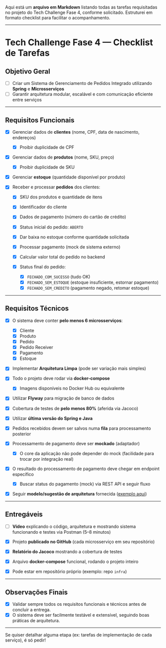 Aqui está um **arquivo em Markdown** listando todas as tarefas requisitadas no projeto do Tech Challenge Fase 4, conforme solicitado. Estruturei em formato checklist para facilitar o acompanhamento.

---

# Tech Challenge Fase 4 — Checklist de Tarefas

## Objetivo Geral

* [ ] Criar um Sistema de Gerenciamento de Pedidos Integrado utilizando **Spring** e **Microsserviços**
* [ ] Garantir arquitetura modular, escalável e com comunicação eficiente entre serviços

---

## Requisitos Funcionais

* [x] Gerenciar dados de **clientes** (nome, CPF, data de nascimento, endereços)

  * [x] Proibir duplicidade de CPF
* [x] Gerenciar dados de **produtos** (nome, SKU, preço)

  * [x] Proibir duplicidade de SKU
* [x] Gerenciar **estoque** (quantidade disponível por produto)
* [x] Receber e processar **pedidos** dos clientes:

  * [x] SKU dos produtos e quantidade de itens
  * [x] Identificador do cliente
  * [x] Dados de pagamento (número do cartão de crédito)
  * [x] Status inicial do pedido: `ABERTO`
  * [x] Dar baixa no estoque conforme quantidade solicitada
  * [x] Processar pagamento (mock de sistema externo)
  * [x] Calcular valor total do pedido no backend
  * [x] Status final do pedido:

    * [x] `FECHADO_COM_SUCESSO` (tudo OK)
    * [x] `FECHADO_SEM_ESTOQUE` (estoque insuficiente, estornar pagamento)
    * [x] `FECHADO_SEM_CREDITO` (pagamento negado, retomar estoque)

---

## Requisitos Técnicos

* [x] O sistema deve conter **pelo menos 6 microsserviços**:

  * [x] Cliente
  * [x] Produto
  * [x] Pedido
  * [x] Pedido Receiver
  * [x] Pagamento
  * [x] Estoque
* [x] Implementar **Arquitetura Limpa** (pode ser variação mais simples)
* [x] Todo o projeto deve rodar via **docker-compose**

  * [x] Imagens disponíveis no Docker Hub ou equivalente
* [x] Utilizar **Flyway** para migração de banco de dados
* [x] Cobertura de testes de **pelo menos 80%** (aferida via Jacoco)
* [x] Utilizar **última versão do Spring e Java**
* [x] Pedidos recebidos devem ser salvos numa **fila** para processamento posterior
* [x] Processamento de pagamento deve ser **mockado** (adaptador)

  * [x] O core da aplicação não pode depender do mock (facilidade para trocar por integração real)
* [x] O resultado do processamento de pagamento deve chegar em endpoint específico

  * [x] Buscar status do pagamento (mock) via REST API e seguir fluxo
* [x] Seguir **modelo/sugestão de arquitetura** fornecida ([exemplo aqui](https://github.com/FIAP/POSTECH_TC4_ADJT_EXEMPLO))

---

## Entregáveis

* [ ] **Vídeo** explicando o código, arquitetura e mostrando sistema funcionando e testes via Postman (5–8 minutos)
* [x] Projeto **publicado no GitHub** (cada microsserviço em seu repositório)
* [x] **Relatório do Jacoco** mostrando a cobertura de testes
* [x] Arquivo **docker-compose** funcional, rodando o projeto inteiro

* [x] Pode estar em repositório próprio (exemplo: repo `infra`)

---

## Observações Finais

* [x] Validar sempre todos os requisitos funcionais e técnicos antes de concluir a entrega.
* [x] O sistema deve ser facilmente testável e extensível, seguindo boas práticas de arquitetura.

---

Se quiser detalhar alguma etapa (ex: tarefas de implementação de cada serviço), é só pedir!
